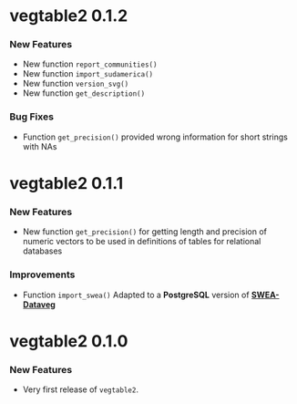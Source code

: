 vegtable2 0.1.2
===============

### New Features
* New function `report_communities()`
* New function `import_sudamerica()`
* New function `version_svg()`
* New function `get_description()`

### Bug Fixes
* Function `get_precision()` provided wrong information for short strings with NAs

vegtable2 0.1.1
===============

### New Features

* New function `get_precision()` for getting length and precision of numeric vectors to be used in definitions of tables for relational databases

### Improvements

* Function `import_swea()` Adapted to a **PostgreSQL** version of [**SWEA-Dataveg**](http://www.givd.info/ID/AF-00-006)

vegtable2 0.1.0
===============

### New Features

* Very first release of `vegtable2`.
